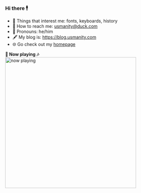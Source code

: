 ### Hi there 🕴️

- 💭 Things that interest me: fonts, keyboards, history
- 📧 How to reach me: usmanity@duck.com
- 🥹 Pronouns: he/him
- 🖋️ My blog is: https://blog.usmanity.com
- 🌐 Go check out my [homepage](https://usmanity.com?ref=github-readme.md)

**🎵 Now playing 🎶**
<a href="https://placeholder.usmanity.com/spotify/open-current-song"><img src="https://placeholder.usmanity.com/spotify/current-song?style=light" alt="now playing" width="420"></a>
